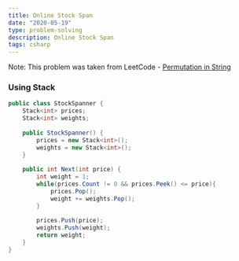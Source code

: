 ```yaml
---
title: Online Stock Span
date: "2020-05-19"
type: problem-solving
description: Online Stock Span
tags: csharp
---
```


Note: This problem was taken from LeetCode - [Permutation in String](https://leetcode.com/problems/online-stock-span/)

### Using Stack

```csharp
public class StockSpanner {
    Stack<int> prices;
    Stack<int> weights;
    
    public StockSpanner() {
        prices = new Stack<int>();
        weights = new Stack<int>();
    }
    
    public int Next(int price) {
        int weight = 1;
        while(prices.Count != 0 && prices.Peek() <= price){
            prices.Pop();
            weight += weights.Pop();
        }
        
        prices.Push(price);
        weights.Push(weight);
        return weight;
    }
}
```
